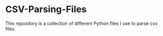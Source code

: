# CSV-Parsing-Files
This repository is a collection of different Python files I use to parse csv files.
